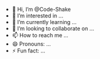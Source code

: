 - 👋 Hi, I’m @Code-Shake
- 👀 I’m interested in ...
- 🌱 I’m currently learning ...
- 💞️ I’m looking to collaborate on ...
- 📫 How to reach me ...
- 😄 Pronouns: ...
- ⚡ Fun fact: ...

<!---
Code-Shake/Code-Shake is a ✨ special ✨ repository because its `README.md` (this file) appears on your GitHub profile.
You can click the Preview link to take a look at your changes.
--->
